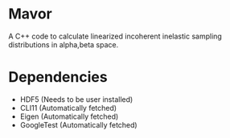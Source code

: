 # Mavor
A C++ code to calculate linearized incoherent inelastic sampling distributions in alpha,beta space.

# Dependencies 

* HDF5 (Needs to be user installed)
* CLI11 (Automatically fetched)
* Eigen (Automatically fetched)
* GoogleTest (Automatically fetched)